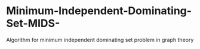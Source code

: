 # Minimum-Independent-Dominating-Set-MIDS-
Algorithm for minimum independent dominating set problem in graph theory
